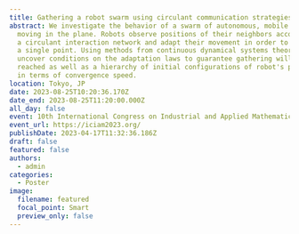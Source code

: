 ```yaml
---
title: Gathering a robot swarm using circulant communication strategies
abstract: We investigate the behavior of a swarm of autonomous, mobile robots
  moving in the plane. Robots observe positions of their neighbors according to
  a circulant interaction network and adapt their movement in order to gather in
  a single point. Using methods from continuous dynamical systems theory, we
  uncover conditions on the adaptation laws to guarantee gathering will be
  reached as well as a hierarchy of initial configurations of robot's positions
  in terms of convergence speed.
location: Tokyo, JP
date: 2023-08-25T10:20:36.170Z
date_end: 2023-08-25T11:20:00.000Z
all_day: false
event: 10th International Congress on Industrial and Applied Mathematics
event_url: https://iciam2023.org/
publishDate: 2023-04-17T11:32:36.186Z
draft: false
featured: false
authors:
  - admin
categories:
  - Poster
image:
  filename: featured
  focal_point: Smart
  preview_only: false
---
```

